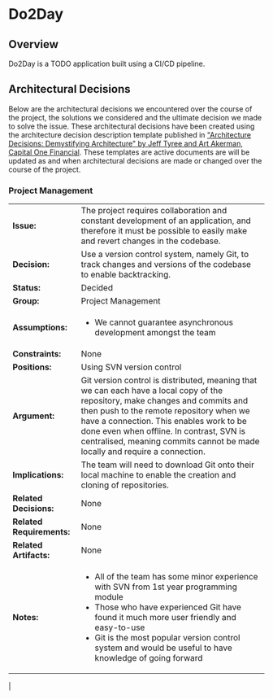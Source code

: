 # Do2Day
## Overview
Do2Day is a TODO application built using a CI/CD pipeline.

## Architectural Decisions
Below are the architectural decisions we encountered over the course of the project, the solutions we
considered and the ultimate decision we made to solve the issue. These architectural decisions have
been created using the architecture decision description template published in
["Architecture Decisions: Demystifying Architecture" by Jeff Tyree and Art Akerman, Capital One Financial](https://www.utdallas.edu/~chung/SA/zz-Impreso-architecture_decisions-tyree-05.pdf). These templates are
active documents are will be updated as and when architectural decisions are made or changed over the
course of the project.

### Project Management
|                             |                                                                             |
| --------------------------- | --------------------------------------------------------------------------- |
| **Issue:**         		  |	The project requires collaboration and constant development of an application, and therefore it must be possible to easily make and revert changes in the codebase. |
| **Decision:**       		  |	Use a version control system, namely Git, to track changes and versions of the codebase to enable backtracking. |
| **Status:**         		  | Decided |
| **Group:**          		  | Project Management |
| **Assumptions:**            | <ul><li>We cannot guarantee asynchronous development amongst the team</li></ul> |
| **Constraints:**            | None |
| **Positions:**              | Using SVN version control |
| **Argument:**               | Git version control is distributed, meaning that we can each have a local copy of the repository, make changes and commits and then push to the remote repository when we have a connection. This enables work to be done even when offline. In contrast, SVN is centralised, meaning commits cannot be made locally and require a connection. |
| **Implications:**           | The team will need to download Git onto their local machine to enable the creation and cloning of repositories. |
| **Related Decisions:**      | None |
| **Related Requirements:**   | None |
| **Related Artifacts:**      | None |
| **Notes:**                  | <ul><li>All of the team has some minor experience with SVN from 1st year programming module</li><li>Those who have experienced Git have found it much more user friendly and easy-to-use</li><li>Git is the most popular version control system and would be useful to have knowledge of going forward</li></ul>
 |


